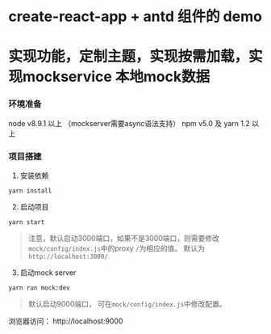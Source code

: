 # create-react-app + antd 组件的 demo


# 实现功能，定制主题，实现按需加载，实现mockservice 本地mock数据 

### 环境准备
node v8.9.1 以上 （mockserver需要async语法支持）
npm v5.0 及 yarn 1.2 以上

### 项目搭建
1. 安装依赖
```
yarn install
```

2. 启动项目
```
yarn start
```
> 注意，默认启动3000端口，如果不是3000端口，则需要修改`mock/config/index.js`中的proxy `/`为相应的值。
> 默认为`http://localhost:3000/`

3. 启动mock server
```
yarn run mock:dev
```
> 默认启动9000端口， 可在`mock/config/index.js`中修改配置。

浏览器访问： http://localhost:9000
